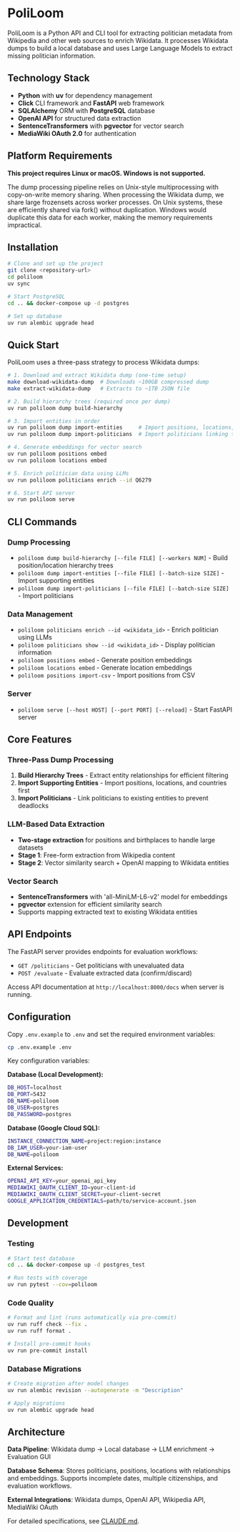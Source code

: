 # PoliLoom

PoliLoom is a Python API and CLI tool for extracting politician metadata from Wikipedia and other web sources to enrich Wikidata. It processes Wikidata dumps to build a local database and uses Large Language Models to extract missing politician information.

## Technology Stack

- **Python** with **uv** for dependency management
- **Click** CLI framework and **FastAPI** web framework
- **SQLAlchemy** ORM with **PostgreSQL** database
- **OpenAI API** for structured data extraction
- **SentenceTransformers** with **pgvector** for vector search
- **MediaWiki OAuth 2.0** for authentication

## Platform Requirements

**This project requires Linux or macOS. Windows is not supported.**

The dump processing pipeline relies on Unix-style multiprocessing with copy-on-write memory sharing. When processing the Wikidata dump, we share large frozensets across worker processes. On Unix systems, these are efficiently shared via fork() without duplication. Windows would duplicate this data for each worker, making the memory requirements impractical.

## Installation

```bash
# Clone and set up the project
git clone <repository-url>
cd poliloom
uv sync

# Start PostgreSQL
cd .. && docker-compose up -d postgres

# Set up database
uv run alembic upgrade head
```

## Quick Start

PoliLoom uses a three-pass strategy to process Wikidata dumps:

```bash
# 1. Download and extract Wikidata dump (one-time setup)
make download-wikidata-dump  # Downloads ~100GB compressed dump
make extract-wikidata-dump   # Extracts to ~1TB JSON file

# 2. Build hierarchy trees (required once per dump)
uv run poliloom dump build-hierarchy

# 3. Import entities in order
uv run poliloom dump import-entities     # Import positions, locations, countries
uv run poliloom dump import-politicians  # Import politicians linking to entities

# 4. Generate embeddings for vector search
uv run poliloom positions embed
uv run poliloom locations embed

# 5. Enrich politician data using LLMs
uv run poliloom politicians enrich --id Q6279

# 6. Start API server
uv run poliloom serve
```

## CLI Commands

### Dump Processing

- `poliloom dump build-hierarchy [--file FILE] [--workers NUM]` - Build position/location hierarchy trees
- `poliloom dump import-entities [--file FILE] [--batch-size SIZE]` - Import supporting entities
- `poliloom dump import-politicians [--file FILE] [--batch-size SIZE]` - Import politicians

### Data Management

- `poliloom politicians enrich --id <wikidata_id>` - Enrich politician using LLMs
- `poliloom politicians show --id <wikidata_id>` - Display politician information
- `poliloom positions embed` - Generate position embeddings
- `poliloom locations embed` - Generate location embeddings
- `poliloom positions import-csv` - Import positions from CSV

### Server

- `poliloom serve [--host HOST] [--port PORT] [--reload]` - Start FastAPI server

## Core Features

### Three-Pass Dump Processing

1. **Build Hierarchy Trees** - Extract entity relationships for efficient filtering
2. **Import Supporting Entities** - Import positions, locations, and countries first
3. **Import Politicians** - Link politicians to existing entities to prevent deadlocks

### LLM-Based Data Extraction

- **Two-stage extraction** for positions and birthplaces to handle large datasets
- **Stage 1**: Free-form extraction from Wikipedia content
- **Stage 2**: Vector similarity search + OpenAI mapping to Wikidata entities

### Vector Search

- **SentenceTransformers** with 'all-MiniLM-L6-v2' model for embeddings
- **pgvector** extension for efficient similarity search
- Supports mapping extracted text to existing Wikidata entities

## API Endpoints

The FastAPI server provides endpoints for evaluation workflows:

- `GET /politicians` - Get politicians with unevaluated data
- `POST /evaluate` - Evaluate extracted data (confirm/discard)

Access API documentation at `http://localhost:8000/docs` when server is running.

## Configuration

Copy `.env.example` to `.env` and set the required environment variables:

```bash
cp .env.example .env
```

Key configuration variables:

**Database (Local Development):**

```bash
DB_HOST=localhost
DB_PORT=5432
DB_NAME=poliloom
DB_USER=postgres
DB_PASSWORD=postgres
```

**Database (Google Cloud SQL):**

```bash
INSTANCE_CONNECTION_NAME=project:region:instance
DB_IAM_USER=your-iam-user
DB_NAME=poliloom
```

**External Services:**

```bash
OPENAI_API_KEY=your_openai_api_key
MEDIAWIKI_OAUTH_CLIENT_ID=your-client-id
MEDIAWIKI_OAUTH_CLIENT_SECRET=your-client-secret
GOOGLE_APPLICATION_CREDENTIALS=path/to/service-account.json
```

## Development

### Testing

```bash
# Start test database
cd .. && docker-compose up -d postgres_test

# Run tests with coverage
uv run pytest --cov=poliloom
```

### Code Quality

```bash
# Format and lint (runs automatically via pre-commit)
uv run ruff check --fix .
uv run ruff format .

# Install pre-commit hooks
uv run pre-commit install
```

### Database Migrations

```bash
# Create migration after model changes
uv run alembic revision --autogenerate -m "Description"

# Apply migrations
uv run alembic upgrade head
```

## Architecture

**Data Pipeline**: Wikidata dump → Local database → LLM enrichment → Evaluation GUI

**Database Schema**: Stores politicians, positions, locations with relationships and embeddings. Supports incomplete dates, multiple citizenships, and evaluation workflows.

**External Integrations**: Wikidata dumps, OpenAI API, Wikipedia API, MediaWiki OAuth

For detailed specifications, see [CLAUDE.md](./CLAUDE.md).
